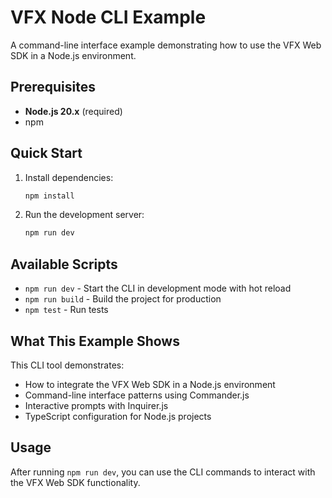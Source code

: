 # VFX Node CLI Example

A command-line interface example demonstrating how to use the VFX Web SDK in a Node.js environment.

## Prerequisites

- **Node.js 20.x** (required)
- npm

## Quick Start

1. Install dependencies:
   ```bash
   npm install
   ```

2. Run the development server:
   ```bash
   npm run dev
   ```

## Available Scripts

- `npm run dev` - Start the CLI in development mode with hot reload
- `npm run build` - Build the project for production
- `npm test` - Run tests

## What This Example Shows

This CLI tool demonstrates:
- How to integrate the VFX Web SDK in a Node.js environment
- Command-line interface patterns using Commander.js
- Interactive prompts with Inquirer.js
- TypeScript configuration for Node.js projects

## Usage

After running `npm run dev`, you can use the CLI commands to interact with the VFX Web SDK functionality.